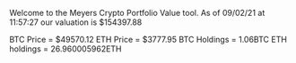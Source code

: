 Welcome to the Meyers Crypto Portfolio Value tool. 
As of 09/02/21 at 11:57:27 our valuation is $154397.88 

BTC Price = $49570.12
 ETH Price = $3777.95
BTC Holdings = 1.06BTC
 ETH holdings = 26.960005962ETH 
